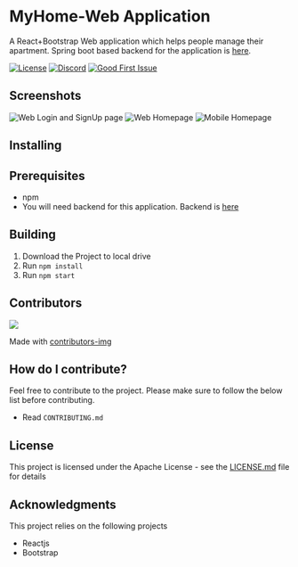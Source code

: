 # MyHome-Web Application

A React+Bootstrap Web application which helps people manage their apartment. Spring boot based backend for the application is [here](https://github.com/jmprathab/MyHome).

[![License](https://img.shields.io/badge/License-Apache%202.0-blue.svg)](https://www.apache.org/licenses/LICENSE-2.0)
[![Discord](https://img.shields.io/discord/731769161361129523?label=discord)](https://discord.gg/CngACKh)
[![Good First Issue](https://img.shields.io/github/issues-raw/jmprathab/MyHome-Web/good%20first%20issue?label=beginner%20friendly%20issues)](https://github.com/jmprathab/MyHome-Web/issues?q=is%3Aopen+is%3Aissue+label%3A%22good+first+issue%22+label%3Aup-for-grabs)

## Screenshots

![Web Login and SignUp page](./screens/WebLoginAndSignUp.png)
![Web Homepage](./screens/WebHomepage.png)
![Mobile Homepage](./screens/MobileHomepage.png)

## Installing

## Prerequisites

- npm
- You will need backend for this application. Backend is [here](https://github.com/jmprathab/MyHome)

## Building

1. Download the Project to local drive
2. Run `npm install`
3. Run `npm start`

## Contributors

<a href="https://github.com/jmprathab/MyHome-Web/graphs/contributors">
  <img src="https://contributors-img.firebaseapp.com/image?repo=jmprathab/MyHome-Web" />
</a>

Made with [contributors-img](https://contributors-img.firebaseapp.com)

## How do I contribute?

Feel free to contribute to the project. Please make sure to follow the below list before contributing.

- Read `CONTRIBUTING.md`

## License

This project is licensed under the Apache License - see the [LICENSE.md](LICENSE.md) file for details

## Acknowledgments

This project relies on the following projects

- Reactjs
- Bootstrap
